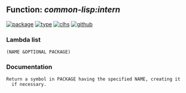 ## Function: ***common-lisp:intern***
[![package](https://img.shields.io/badge/Package-COMMON--LISP-5f9ea0.svg?style=social&colorA=999999)](../) [![type](https://img.shields.io/badge/Type-Function-5f9ea0.svg?style=social&colorA=999999)](../#function) [![clhs](https://img.shields.io/badge/CLHS-INTERN-5f9ea0.svg?style=social&colorA=999999)](http://www.lispworks.com/documentation/HyperSpec/Body/f_intern.htm) [![github](https://img.shields.io/badge/GitHub-View_the_source-5f9ea0.svg?style=social&colorA=999999&logo=github)](https://github.com/sbcl/sbcl/blob/master/src/code/target-package.lisp/) 
### Lambda list
```
(NAME &OPTIONAL PACKAGE)
```
### Documentation
```
Return a symbol in PACKAGE having the specified NAME, creating it
  if necessary.
```
